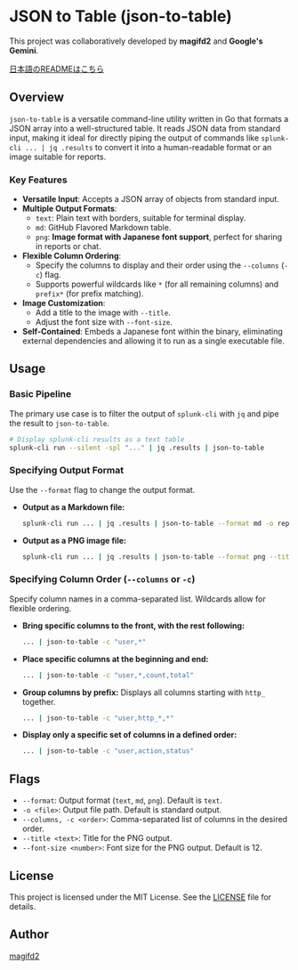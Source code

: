# **JSON to Table (json-to-table)**

This project was collaboratively developed by **magifd2** and **Google's Gemini**.

[日本語のREADMEはこちら](README.ja.md)

## **Overview**

`json-to-table` is a versatile command-line utility written in Go that formats a JSON array into a well-structured table. It reads JSON data from standard input, making it ideal for directly piping the output of commands like `splunk-cli ... | jq .results` to convert it into a human-readable format or an image suitable for reports.

### **Key Features**

*   **Versatile Input**: Accepts a JSON array of objects from standard input.
*   **Multiple Output Formats**:
    *   `text`: Plain text with borders, suitable for terminal display.
    *   `md`: GitHub Flavored Markdown table.
    *   `png`: **Image format with Japanese font support**, perfect for sharing in reports or chat.
*   **Flexible Column Ordering**:
    *   Specify the columns to display and their order using the `--columns` (`-c`) flag.
    *   Supports powerful wildcards like `*` (for all remaining columns) and `prefix*` (for prefix matching).
*   **Image Customization**:
    *   Add a title to the image with `--title`.
    *   Adjust the font size with `--font-size`.
*   **Self-Contained**: Embeds a Japanese font within the binary, eliminating external dependencies and allowing it to run as a single executable file.

## **Usage**

### **Basic Pipeline**

The primary use case is to filter the output of `splunk-cli` with `jq` and pipe the result to `json-to-table`.

```bash
# Display splunk-cli results as a text table
splunk-cli run --silent -spl "..." | jq .results | json-to-table
```

### **Specifying Output Format**

Use the `--format` flag to change the output format.

*   **Output as a Markdown file:**
    ```bash
    splunk-cli run ... | jq .results | json-to-table --format md -o report.md
    ```

*   **Output as a PNG image file:**
    ```bash
    splunk-cli run ... | jq .results | json-to-table --format png --title "DNS Query Ranking" -o report.png
    ```

### **Specifying Column Order (`--columns` or `-c`)**

Specify column names in a comma-separated list. Wildcards allow for flexible ordering.

*   **Bring specific columns to the front, with the rest following:**
    ```bash
    ... | json-to-table -c "user,*"
    ```

*   **Place specific columns at the beginning and end:**
    ```bash
    ... | json-to-table -c "user,*,count,total"
    ```

*   **Group columns by prefix:**
    Displays all columns starting with `http_` together.
    ```bash
    ... | json-to-table -c "user,http_*,*"
    ```

*   **Display only a specific set of columns in a defined order:**
    ```bash
    ... | json-to-table -c "user,action,status"
    ```

## **Flags**

*   `--format`: Output format (`text`, `md`, `png`). Default is `text`.
*   `-o <file>`: Output file path. Default is standard output.
*   `--columns, -c <order>`: Comma-separated list of columns in the desired order.
*   `--title <text>`: Title for the PNG output.
*   `--font-size <number>`: Font size for the PNG output. Default is 12.

## **License**

This project is licensed under the MIT License. See the [LICENSE](LICENSE) file for details.

## **Author**

[magifd2](https://github.com/magifd2)
